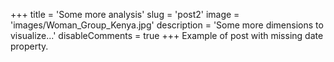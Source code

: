+++
title = 'Some more analysis'
slug = 'post2'
image = 'images/Woman_Group_Kenya.jpg'
description = 'Some more dimensions to visualize...'
disableComments = true
+++
Example of post with missing date property.